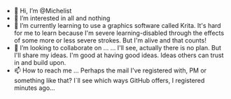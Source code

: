 - 👋 Hi, I’m @Michelist
- 👀 I’m interested in all and nothing
- 🌱 I’m currently learning to use a graphics software called Krita. It's hard for me to learn because I'm severe learning-disabled through the effects of some more or less severe strokes. But I'm alive and that counts!
- 💞️ I’m looking to collaborate on ...  ... I'll see, actually there is no plan. But I'll share my ideas. I'm good at having good ideas. Ideas others can trust in and build upon.
- 📫 How to reach me ... Perhaps the mail I've registered with, PM or something like that? I`ll see which ways GitHub offers, I registered minutes ago...

<!---
Michelist/Michelist is a ✨ special ✨ repository because its `README.md` (this file) appears on your GitHub profile.
You can click the Preview link to take a look at your changes.
--->
